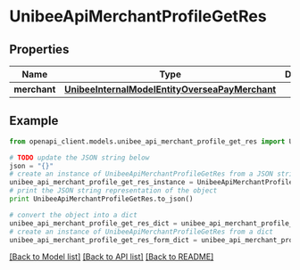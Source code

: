 # UnibeeApiMerchantProfileGetRes


## Properties

Name | Type | Description | Notes
------------ | ------------- | ------------- | -------------
**merchant** | [**UnibeeInternalModelEntityOverseaPayMerchant**](UnibeeInternalModelEntityOverseaPayMerchant.md) |  | [optional] 

## Example

```python
from openapi_client.models.unibee_api_merchant_profile_get_res import UnibeeApiMerchantProfileGetRes

# TODO update the JSON string below
json = "{}"
# create an instance of UnibeeApiMerchantProfileGetRes from a JSON string
unibee_api_merchant_profile_get_res_instance = UnibeeApiMerchantProfileGetRes.from_json(json)
# print the JSON string representation of the object
print UnibeeApiMerchantProfileGetRes.to_json()

# convert the object into a dict
unibee_api_merchant_profile_get_res_dict = unibee_api_merchant_profile_get_res_instance.to_dict()
# create an instance of UnibeeApiMerchantProfileGetRes from a dict
unibee_api_merchant_profile_get_res_form_dict = unibee_api_merchant_profile_get_res.from_dict(unibee_api_merchant_profile_get_res_dict)
```
[[Back to Model list]](../README.md#documentation-for-models) [[Back to API list]](../README.md#documentation-for-api-endpoints) [[Back to README]](../README.md)


